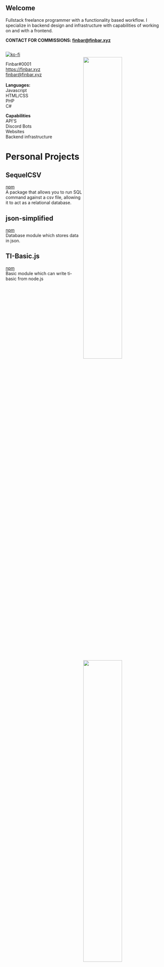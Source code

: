 ## Welcome

Fullstack freelance programmer with a functionality based workflow. I specialize in backend design and infrastructure with capabilities of working on and with a frontend.

**CONTACT FOR COMMISSIONS: finbar@finbar.xyz**

##
[![ko-fi](https://ko-fi.com/img/githubbutton_sm.svg)](https://ko-fi.com/K3K47LTWF)
<br>
<img width="50%" align="right" src="https://github-readme-stats.vercel.app/api?username=OneAndonlyFinbar&theme=dark&include_all_commits=true">
<img width="50%" align="right" src="https://github-readme-stats.vercel.app/api/top-langs/?username=OneAndonlyFinbar&theme=dark&layout=compact">

Finbar#0001<br>
https://finbar.xyz<br>
finbar@finbar.xyz<br>
<br>**Languages:** <br>
Javascript <br>
HTML/CSS <br>
PHP <br>
C#

**Capabilities** <br>
API'S <br>
Discord Bots <br>
Websites <br>
Backend infrastructure

# Personal Projects
## SequelCSV
[npm](https://www.npmjs.com/package/sequel-csv)<br>
A package that allows you to run SQL command against a csv file, allowing it to act as a relational database.

## json-simplified
[npm](https://www.npmjs.com/package/json-simplified)<br>
Database module which stores data in json.

## TI-Basic.js
[npm](https://www.npmjs.com/settings/finbar/packages)<br>
Basic module which can write ti-basic from node.js
